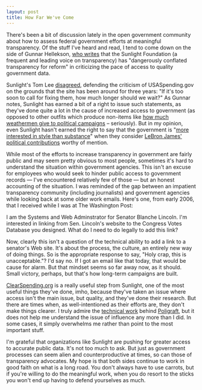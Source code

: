 ```yaml
---
layout: post
title: How Far We've Come
---
```


There's been a bit of discussion lately in the open government community about how to assess federal government efforts at meaningful transparency. Of the stuff I've heard and read, I tend to come down on the side of Gunnar Hellekson, [who writes](http://onepeople.org/node/2348) that the Sunlight Foundation (a frequent and leading voice on transparency) has "dangerously conflated transparency for reform" in criticizing the pace of access to quality government data.

Sunlight's Tom Lee [disagreed](http://sunlightlabs.com/blog/2010/carrots-and-sticks/), defending the criticism of USASpending.gov on the grounds that the site has been around for three years: "If it's too soon to call for fixing them, how much longer should we wait?" As Gunnar notes, Sunlight has earned a bit of a right to issue such statements, as they've done quite a lot in the cause of increased access to government (as opposed to other outfits which produce non-items like [how much weathermen give to political campaigns](http://www.opensecrets.org/news/2010/09/when-weathermen-get-political.html) – seriously). But in my opinion, even Sunlight hasn't earned the right to say that the government is "[more interested in style than substance](http://blog.sunlightfoundation.com/2010/09/07/gov2-0-presentation-an-open-government-scorecard/)" when they consider [LeBron James' political contributions](http://blog.sunlightfoundation.com/2010/07/09/obligatory-lebron-james-post/) worthy of mention.

While most of the efforts to increase transparency in government are fairly public and may seem pretty obvious to most people, sometimes it's hard to understand the situation within government agencies. This isn't an excuse for employees who would seek to hinder public access to government records — I've encountered relatively few of those — but an honest accounting of the situation. I was reminded of the gap between an impatient transparency community (including journalists) and government agencies while looking back at some older work emails. Here's one, from early 2006, that I received while I was at The Washington Post:

  I am the Systems and Web Adminstrator for Senator Blanche Lincoln. I'm interested in linking from Sen. Lincoln's website to the Congress Votes Database you designed. What do I need to do legally to add this link?

Now, clearly this isn't a question of the technical ability to add a link to a senator's Web site. It's about the process, the culture, an entirely new way of doing things. So is the appropriate response to say, "Holy crap, this is unacceptable."? I'd say no. If I got an email like that today, that would be cause for alarm. But that mindset seems so far away now, as it should. Small victory, perhaps, but that's how long-term campaigns are built.

[ClearSpending.org](http://sunlightfoundation.com/clearspending/) is a really useful step from Sunlight, one of the most useful things they've done, imho, because they've taken an issue where access isn't the main issue, but quality, and they've done their research. But there are times when, as well-intentioned as their efforts are, they don't make things clearer. I truly admire the [technical work](http://sunlightlabs.com/blog/2010/building-poligraft/) behind [Poligraft](http://poligraft.com/), but it does not help me understand the issue of influence any more than I did. In some cases, it simply overwhelms me rather than point to the most important stuff.

I'm grateful that organizations like Sunlight are pushing for greater access to accurate public data. It's not too much to ask. But just as government processes can seem alien and counterproductive at times, so can those of transparency advocates. My hope is that both sides continue to work in good faith on what is a long road. You don't always have to use carrots, but if you're willing to do the meaningful work, when you do resort to the sticks you won't end up having to defend yourselves as much.